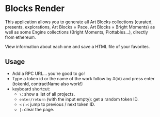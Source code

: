 # Blocks Render

This application allows you to generate all Art Blocks collections (curated, presents, explorations, Art Blocks × Pace, Art Blocks × Bright Moments) as well as some Engine collections (Bright Moments, Plottables...), directly from ethereum.

View information about each one and save a HTML file of your favorites.

## Usage

- Add a RPC URL... you're good to go!
- Type a token id or the name of the work follow by #(id) and press enter (tokenId, contractName also work!)
- keyboard shortcut:
  - `\`: show a list of all projects.
  - `enter/return` (with the input empty): get a random token ID.
  - `<` / `>`: jump to previous / next token ID.
  - `|`: clear the page.
